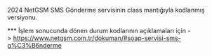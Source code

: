 2024 NetGSM SMS Gönderme servisinin class mantığıyla kodlanmış versiyonu. 

*** İşlem sonucunda dönen durum kodlarının açıklamaları için -> https://www.netgsm.com.tr/dokuman/#soap-servisi-sms-g%C3%B6nderme
